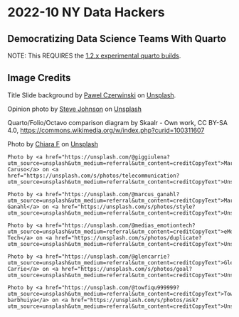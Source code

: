 # 2022-10 NY Data Hackers 

## Democratizing Data Science Teams With Quarto

NOTE: This REQUIRES the [1.2.x experimental quarto builds](https://quarto.org/docs/download/prerelease.html).

## Image Credits

Title Slide background by [Pawel Czerwinski](https://unsplash.com/@pawel_czerwinski?utm_source=unsplash&utm_medium=referral&utm_content=creditCopyText) on [Unsplash](https://unsplash.com/s/photos/dark-gradient?utm_source=unsplash&utm_medium=referral&utm_content=creditCopyText).

Opinion photo by <a href="https://unsplash.com/@steve_j?utm_source=unsplash&utm_medium=referral&utm_content=creditCopyText">Steve Johnson</a> on <a href="https://unsplash.com/s/photos/opinion?utm_source=unsplash&utm_medium=referral&utm_content=creditCopyText">Unsplash</a>

Quarto/Folio/Octavo comparison diagram by Skaalr - Own work, CC BY-SA 4.0, https://commons.wikimedia.org/w/index.php?curid=100311607

Photo by <a href="https://unsplash.com/@quasichiara?utm_source=unsplash&utm_medium=referral&utm_content=creditCopyText">Chiara F</a> on <a href="https://unsplash.com/collections/pET6VBj7W4g/documentation?utm_source=unsplash&utm_medium=referral&utm_content=creditCopyText">Unsplash</a>
  
	Photo by <a href="https://unsplash.com/@giggiulena?utm_source=unsplash&utm_medium=referral&utm_content=creditCopyText">Mario Caruso</a> on <a href="https://unsplash.com/s/photos/telecommunication?utm_source=unsplash&utm_medium=referral&utm_content=creditCopyText">Unsplash</a>
  
	Photo by <a href="https://unsplash.com/@marcus_ganahl?utm_source=unsplash&utm_medium=referral&utm_content=creditCopyText">Marcus Ganahl</a> on <a href="https://unsplash.com/s/photos/style?utm_source=unsplash&utm_medium=referral&utm_content=creditCopyText">Unsplash</a>
  
	Photo by <a href="https://unsplash.com/@medias_emotiontech?utm_source=unsplash&utm_medium=referral&utm_content=creditCopyText">eMotion Tech</a> on <a href="https://unsplash.com/s/photos/duplicate?utm_source=unsplash&utm_medium=referral&utm_content=creditCopyText">Unsplash</a>
  
	Photo by <a href="https://unsplash.com/@glencarrie?utm_source=unsplash&utm_medium=referral&utm_content=creditCopyText">Glen Carrie</a> on <a href="https://unsplash.com/s/photos/goal?utm_source=unsplash&utm_medium=referral&utm_content=creditCopyText">Unsplash</a>
  
	Photo by <a href="https://unsplash.com/@towfiqu999999?utm_source=unsplash&utm_medium=referral&utm_content=creditCopyText">Towfiqu barbhuiya</a> on <a href="https://unsplash.com/s/photos/ask?utm_source=unsplash&utm_medium=referral&utm_content=creditCopyText">Unsplash</a>
  